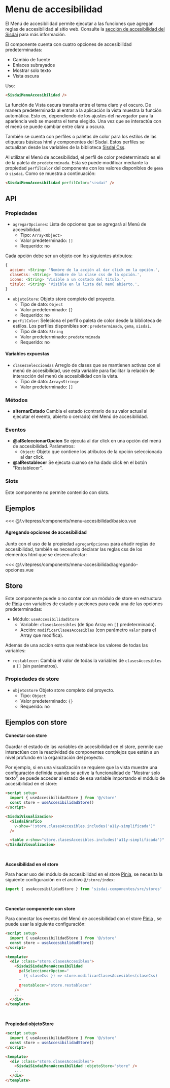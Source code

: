 <script setup>
import EjemploBasico from "../../.vitepress/components/menu-accesibilidad/basico.vue";
import EjemploAgregandoOpciones from "../../.vitepress/components/menu-accesibilidad/agregando-opciones.vue";
</script>

# Menu de accesibilidad

El Menú de accesibilidad permite ejecutar a las funciones que agregan reglas de accesibilidad al sitio web. Consulte la [sección de accesibilidad del Sisdai](https://sisdai.conahcyt.mx/accesibilidad/) para más información.

El componente cuenta con cuatro opciones de accesibilidad predeterminadas:

- Cambio de fuente
- Enlaces subrayados
- Mostrar solo texto
- Vista oscura

Uso:

```html
<SisdaiMenuAccesibilidad />
```

La función de Vista oscura transita entre el tema claro y el oscuro. De manera predeterminada al entrar a la aplicación la vista muestra la función automática. Esto es, dependiendo de los ajustes del navegador para la apariencia web se muestra el tema elegido. Una vez que se interactúa con el menú se puede cambiar entre clara u oscura.

También se cuenta con perfiles o paletas de color para los estilos de las etiquetas básicas html y componentes del Sisdai. Estos perfiles se actualizan desde las variables de la biblioteca [Sisdai Css](https://codigo.conahcyt.mx/sisdai/sisdai-css).

Al utilizar el Menú de accesibilidad, el perfil de color predeterminado es el de la paleta de `predeterminada`. Esta se puede modificar mediante la propiedad `perfilColor` del componente con los valores disponibles de `gema` o `sisdai`. Como se muestra a continuación:

```html
<SisdaiMenuAccesibilidad perfilColor="sisdai" />
```

<section id="api">

## API

### Propiedades

- `agregarOpciones`: Lista de opciones que se agregará al Menú de accesibilidad.
  - Tipo: `Array<Object>`
  - Valor predeterminado: `[]`
  - Requerido: no

Cada opción debe ser un objeto con los siguientes atributos:

```js
{
  accion: <String> 'Nombre de la acción al dar click en la opción.',
  claseCss: <String> 'Nombre de la clase css de la opción.',
  icono: <String> 'Visible a un costado del titulo.',
  titulo: <String> 'Visible en la lista del menú abierto.',
}
```

- `objetoStore`: Objeto store completo del proyecto.
  - Tipo de dato: `Object`
  - Valor predeterminado: `{}`
  - Requerido: no
- `perfilColor`: Seleciona el perfil o paleta de color desde la biblioteca de estilos. Los perfiles disponibles son: `predeterminada`, `gema`, `sisdai`.
  - Tipo de dato: `String`
  - Valor predeterminado: `predeterminada`
  - Requerido: no

#### Variables expuestas

- `clasesSelecciondas` Arreglo de clases que se mantienen activas con el menú de accesibilidad, use esta variable para facilitar la relación de interacción del menú de accesibilidad con la vista.
  - Tipo de dato: `Array<String>`
  - Valor predeterminado: `[]`

### Métodos

- **alternarEstado** Cambia el estado (contrario de su valor actual al ejecutar el evento, abierto o cerrado) del Menú de accesibilidad.

### Eventos

- **@alSeleccionarOpcion**
  Se ejecuta al dar click en una opción del menú de accesibilidad. Parámetros:
  - `Object`: Objeto que contiene los atributos de la opción seleccionada al dar click.
- **@alRestablecer**
  Se ejecuta cuanso se ha dado click en el botón "Restablecer".

### Slots

Este componente no permite contenido con slots.

</section>

<section id="ejemplos">

## Ejemplos

<!-- <utils-ejemplo-doc ruta="menu-accesibilidad/basico.vue"/> -->
<EjemploBasico />
<<< @/.vitepress/components/menu-accesibilidad/basico.vue

#### Agregando opciones de accesibilidad

Junto con el uso de la propiedad `agregarOpciones` para añadir reglas de accesibilidad, también es necesario declarar las reglas css de los elementos html que se deseen afectar:

<!-- <utils-ejemplo-doc ruta="menu-accesibilidad/agregando-opciones.vue"/> -->
<EjemploAgregandoOpciones />
<<< @/.vitepress/components/menu-accesibilidad/agregando-opciones.vue

</section>

<section id="store">

## Store

Este componente puede o no contar con un módulo de store en estructura de [Pinia](https://pinia.vuejs.org/) con variables de estado y acciones para cada una de las opciones predeterminadas:

- Módulo: `useAccesibilidadStore`
  - Variable: `clasesAccesibles` (de tipo Array en `[]` predeterminado).
  - Acción: `modificarClasesAccesibles` (con parámetro `valor` para el Array que modifica).

Además de una acciòn extra que restablece los valores de todas las variables:

- `restablecer`:
  Cambia el valor de todas la variables de `clasesAccesibles` a `[]` (sin parámetros).

### Propiedades de store

- `objetoStore` Objeto store completo del proyecto.
  - Tipo: `Object`
  - Valor predeterminado: `{}`
  - Requerido: no

</section>

<section id="ejemplos-con-store">

## Ejemplos con store

#### Conectar con store

Guardar el estado de las variables de accesibilidad en el store, permite que interactúen con la reactividad de componentes complejos que estén a un nivel profundo en la organización del proyecto.

Por ejemplo, si en una visualización se requiere que la vista muestre una configuración definida cuando se active la funcionalidad de "Mostrar solo texto", se puede acceder al estado de esa variable importando el módulo de accesibilidad en el store:

```html
<script setup>
  import { useAccesibilidadStore } from '@/store'
  const store = useAccesibilidadStore()
</script>

<SisdaiVisualizacion>
  <SisdaiGrafico
    v-show="!store.clasesAccesibles.includes('a11y-simplificada')"
  />

  <table v-show="store.clasesAccesibles.includes('a11y-simplificada')" />
</SisdaiVisualizacion>
```

<br />

**Accesibilidad en el store**

Para hacer uso del módulo de accesibilidad en el store [Pinia](https://pinia.vuejs.org/), se necesita la siguiente configuración en el archivo `@/store/index`:

```js
import { useAccesibilidadStore } from 'sisdai-componentes/src/stores'
```

<br />

**Conectar componente con store**

Para conectar los eventos del Menú de accesibilidad con el store [Pinia](https://pinia.vuejs.org/) , se puede usar la siguiente configuración:

```html
<script setup>
  import { useAccesibilidadStore } from '@/store'
  const store = useAccesibilidadStore()
</script>

<template>
  <div :class="store.clasesAccesibles">
    <SisdaiSisdaiMenuAccesibilidad
      @alSeleccionarOpcion="
        ({ claseCss }) => store.modificarClasesAccesibles(claseCss)
      "
      @restablecer="store.restablecer"
    />
    ...
  </div>
</template>
```

<br />

**Propiedad objetoStore**

```html
<script setup>
  import { useAccesibilidadStore } from '@/store'
  const store = useAccesibilidadStore()
</script>

<template>
  <div :class="store.clasesAccesibles">
    <SisdaiSisdaiMenuAccesibilidad :objetoStore="store" />
    ...
  </div>
</template>
```

</section>
